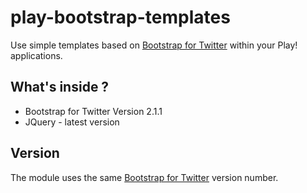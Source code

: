 play-bootstrap-templates
========================

Use  simple templates based on [Bootstrap for Twitter](http://twitter.github.com/bootstrap/) within your Play! applications.

What's inside ? 
---------------

* Bootstrap for Twitter Version 2.1.1
* JQuery - latest version

Version
----------

The module uses the same [Bootstrap for Twitter](http://twitter.github.com/bootstrap/) version number.


